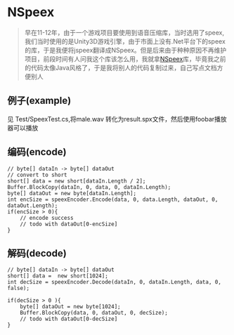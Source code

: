 # NSpeex
>早在11-12年，由于一个游戏项目要使用到语音压缩库，当时选用了speex,我们当时使用的是Unity3D游戏引擎，由于市面上没有.Net平台下的speex的库，于是我便将jspeex翻译成NSpeex。但是后来由于种种原因不再维护项目，前段时间有人问我这个库该怎么用，我就拿[NSpeex](http://nspeex.codeplex.com/)库，毕竟我之前的代码太像Java风格了，于是我将别人的代码复制过来，自己写点文档方便别人
## 例子(example)
见 Test/SpeexTest.cs,将male.wav 转化为result.spx文件，然后使用foobar播放器可以播放

## 编码(encode)
```
// byte[] dataIn -> byte[] dataOut
// convert to short
short[] data = new short[dataIn.Length / 2];
Buffer.BlockCopy(dataIn, 0, data, 0, dataIn.Length);
byte[] dataOut = new byte[dataIn.Length];
int encSize = speexEncoder.Encode(data, 0, data.Length, dataOut, 0, dataOut.Length);
if(encSize > 0){
    // encode success
    // todo with dataOut[0-encSize]
}

```
## 解码(decode)
```
// byte[] dataIn -> byte[] dataOut
short[] data =  new short[1024];
int decSize = speexEncoder.Decode(dataIn, 0, dataIn.Length, data, 0, false);

if(decSize > 0 ){
    byte[] dataOut = new byte[1024];
    Buffer.BlockCopy(data, 0, dataOut, 0, decSize);
    // todo with dataOut[0-decSize]
}
```